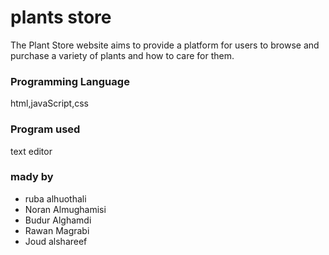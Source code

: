 # plants store
The Plant Store website aims to provide a platform for users to browse
and purchase a variety of plants and how to care for them. 

### Programming Language
html,javaScript,css

### Program used
text editor


### mady by
- ruba alhuothali
- Noran Almughamisi
- Budur Alghamdi
- Rawan Magrabi 
- Joud alshareef 
